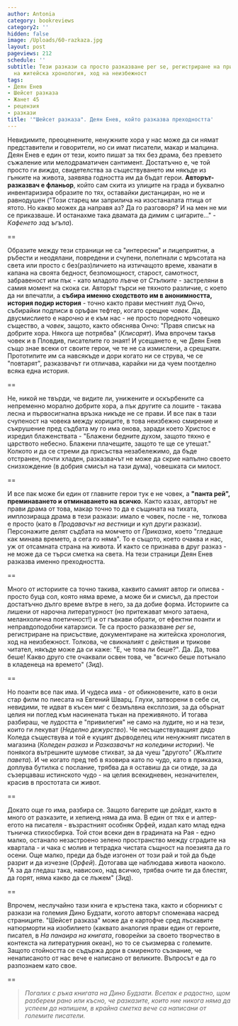 ```yaml
---
author: Antonia
category: bookreviews
category2: ''
hidden: false
image: /Uploads/60-razkaza.jpg
layout: post
pageviews: 212
schedule: ''
subtitle: Тези разкази са просто разказване per se, регистриране на присъствие, документиране
  на житейска хронология, ход на неизбежност
tags:
- Деян Енев
- Шейсет разказа
- Жанет 45
- рецензия
- разкази
title: '"Шейсет разказа". Деян Енев, който разказва преходността'
---
```


Невидимите, преоценените, ненужните хора у нас може да си нямат представители и говорители, но си имат писатели, макар и малцина. Деян Енев е един от тези, които пишат за тях без драма, без превзето съжаление или мелодраматичен сантимент. Достатъчно е, че той просто ги *вижда*, свидетелства за съществуването им някъде из гънките на живота, заявява годността им да бъдат герои. **Авторът-разказвач е фланьор**, който сам скита из улиците на града и буквално инвентаризира образите по тях, оставайки дистанциран, но не и равнодушен ("Този старец ми заприлича на изостаналата птица от ятото. Но какво можех да направя аз? Да го разговоря? И на мен не ми се приказваше. И останахме така двамата да димим с цигарите..." - *Кафенето зад ъгъла*). 

\==

Образите между тези страници не са "интересни" и лицеприятни, а ръбести и неодялани, повредени и счупени, полепнали с мръсотата на света или просто с без(раз)личието на изтичащото време, хванати в капана на своята бедност, безпомощност, старост, самотност, забравеност или пък - като младото лъвче от *Стъпките* - застреляни в самия момент на скока си. Авторът търси не тяхното различие, с което да ни впечатли, а **събира именно сходството им в анонимността, история подир история** - точно както прави местният луд Ончо, събирайки подписи в оръфан тефтер, когато срещне *човек.* Да, двусмислието е нарочно и е към нас - не просто поредното човешко същество, а *човек*, защото, както обяснява Ончо: "Правя списък на добрите хора. Някога ще потрябва" (*Клисарят*). Има впрочем такъв човек и в Пловдив, писателите го знаят! И усещането е, че Деян Енев също знае всеки от своите герои, че те не са измислени, а срещнати. Прототипите им са навсякъде и дори когато ни се струва, че се "повтарят", разказвачът ги отличава, карайки ни да чуем поотделно всяка една история.

\==

Не, никой не твърди, че видите ли, унижените и оскърбените са непременно морално добрите хора, а пък другите са лошите - такава лесна и първосигнална връзка никъде не се прави. И все пак в тази счупеност на човека между кориците, в това неизбежно смирение и съкрушение пред съдбата му го има онова, заради което Христос е изредил блаженствата - "Блажени бедните духом, защото тяхно е царството небесно. Блажени плачещите, защото те ще се утешат." Колкото и да се стреми да присъства незабележимо, да бъде отстранен, почти хладен, разказвачът не може да скрие напълно своето снизхождение (в добрия смисъл на тази дума), човешката си милост. 

\==

И все пак може би един от главните герои тук е не човек, а **"панта рей", преминаването и отминаването на всичко**. Както казах, авторът не прави драма от това, макар точно то да е същината на тихата, имплозираща драма в тези разкази: имало е човек, после - не, толкова е просто (като в *Продавачът на вестници* и куп други разкази). Персонажите делят съдбата на момчето от *Приказка*, което "гледаше как минава времето, а сега го няма". То е същото, което очаква и нас, уж от отсамната страна на живота. И както се признава в друг разказ - не може да се търси сметка на света. На тези страници Деян Енев разказва именно преходността.

\==

Много от историите са точно такива, каквито самият автор ги описва - просто буца сол, която няма време, а може би и смисъл, да престои достатъчно дълго време вътре в него, за да добие форма. Историите са лишени от нарочна литературност (но притежават много затаена, меланхолична поетичност!) и от гъвкави обрати, от ефектни поанти и неправдоподобни катарзиси. Те са просто разказване *per se*, регистриране на присъствие, документиране на житейска хронология, ход на неизбежност. Толкова, че свикналият с действия и трикове читател, някъде може да си каже: "Е, че това ли беше?". Да. Да, това беше! Какво друго сте очаквали освен това, че "всичко беше потънало в кладенеца на времето" (*Зид*). 

\==

Но поанти все пак има. И чудеса има - от обикновените, като в онзи стар филм по пиесата на Евгений Шварц. Глухи, затворени в себе си, невидими, те идват в късен миг с безмълвна експлозия, за да обърнат целия ни поглед към насинената тъкан на преживяното. И тогава разбираш, че лудостта е "привилегия" не само на лудите, но и на тези, които ги лекуват (*Неделно дежурство*). Че несъществуващият дядо Коледа съществува и той е куцият дърводелец или ненужният писател в магазина (*Коледен разказ* и *Разказвачът на коледини истории*). Че понякога вътрешните шумове стихват, за да чуеш "другото" (*Жълтите павета*). И че когато пред теб в язовира като по чудо, като в приказка, доплува бутилка с послание, трябва да я оставиш да си отиде, за да съзерцаваш истинското чудо - на целия всекидневен, незначителен, красив в простотата си живот. 

\==

Докато още го има, разбира се. Защото багерите ще дойдат, както в много от разказите, и хепиенд няма да има. В един от тях е и алтер-егото на писателя - възрастният особняк Орфей, издал като млад една тъничка стихосбирка. Той стои всеки ден в градината на Рая - едно малко, останало незастроено зелено пространство между сградите на квартала - и чака с молив и тетрадка чистата същност на поезията да го осени. Още малко, преди да бъде изгонен от този рай и той да бъде разрит и да изчезне (*Орфей*). Дотогава ще наблюдава живота наоколо. "А за да гледаш така, нависоко, над всичко, трябва очите ти да блестят, да горят, няма какво да се лъжем" (*Зид*).

\==

Впрочем, неслучайно тази книга е кръстена така, както и сборникът с разкази на големия Дино Будзати, когото авторът споменава насред страниците. "Шейсет разказа" може да е картофче сред лъскавите натюрморти на изобилието (каквато аналогия прави един от героите, писател, в *На панаира на книгата*, говорейки за своето творчество в контекста на литературния океан), но то се съизмерва с големите. Защото стойността се съдържа дори в смиреното съзнание, че ненаписаното от нас вече е написано от великите. Въпросът е да го разпознаем като свое.

\==

> *Погалих с ръка книгата на Дино Будзати. Всепак е радостно, щом разберем рано или късно, че разказите, които ние никога няма да успеем да напишем, в крайна сметка вече са написани от големите писатели.*